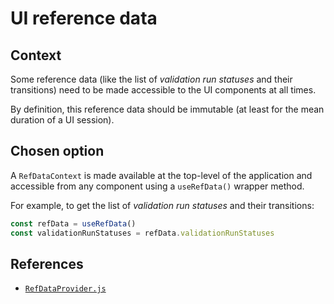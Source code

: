 # UI reference data

## Context

Some reference data (like the list of _validation run statuses_ and their transitions) need to be made accessible to the UI components at all times.

By definition, this reference data should be immutable (at least for the mean duration of a UI session).

## Chosen option

A `RefDataContext` is made available at the top-level of the application and accessible from any component using a `useRefData()` wrapper method.

For example, to get the list of _validation run statuses_ and their transitions:

```javascript
const refData = useRefData()
const validationRunStatuses = refData.validationRunStatuses
```

## References

* [`RefDataProvider.js`](../../../ontrack-web-core/components/providers/RefDataProvider.js)
